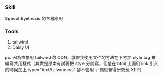 ### Skill
SpeechSynthesis 的各種應用

### Tools
1. tailwind
2. Daisy UI

ps. 因為直接用 tailwind 的 CDN，就直接使用文件的方法在下方加 style tag 來編寫共用樣式（其實是原本有試著把 style 分開寫，但是在 html 上面用 link 引入的時候加上 type="text/tailwindcss" 卻不管用 ~~，偶就懶得研究惹 XDD~~）
